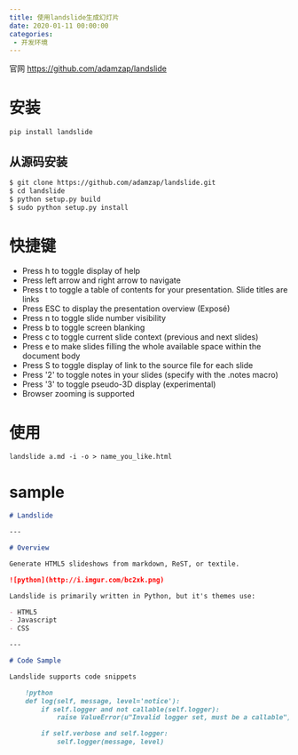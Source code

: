 ```yaml
---
title: 使用landslide生成幻灯片
date: 2020-01-11 00:00:00
categories:
 - 开发环境
---
```


官网 <https://github.com/adamzap/landslide>

# 安装
```
pip install landslide
```
## 从源码安装
``` bash
$ git clone https://github.com/adamzap/landslide.git
$ cd landslide
$ python setup.py build
$ sudo python setup.py install
```

# 快捷键
+ Press h to toggle display of help
+ Press left arrow and right arrow to navigate
+ Press t to toggle a table of contents for your presentation. Slide titles are links
+ Press ESC to display the presentation overview (Exposé)
+ Press n to toggle slide number visibility
+ Press b to toggle screen blanking
+ Press c to toggle current slide context (previous and next slides)
+ Press e to make slides filling the whole available space within the document body
+ Press S to toggle display of link to the source file for each slide
+ Press '2' to toggle notes in your slides (specify with the .notes macro)
+ Press '3' to toggle pseudo-3D display (experimental)
+ Browser zooming is supported

# 使用
```
landslide a.md -i -o > name_you_like.html
```

# sample
``` markdown
# Landslide

---

# Overview

Generate HTML5 slideshows from markdown, ReST, or textile.

![python](http://i.imgur.com/bc2xk.png)

Landslide is primarily written in Python, but it's themes use:

- HTML5
- Javascript
- CSS

---

# Code Sample

Landslide supports code snippets

    !python
    def log(self, message, level='notice'):
        if self.logger and not callable(self.logger):
            raise ValueError(u"Invalid logger set, must be a callable")

        if self.verbose and self.logger:
            self.logger(message, level)
```

